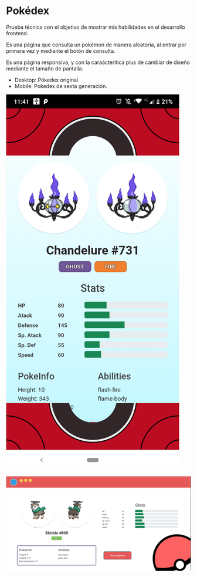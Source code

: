 # Pokédex

Prueba técnica con el objetivo de mostrar mis habilidades en el desarrollo frontend.

Es una página que consulta un pokémon de manera aleatoria, al entrar por primera vez y mediante el botón de consulta.

Es una página responsiva, y con la caraácteritica plus de cambiar de diseño mediante el tamaño de pantalla.

- Desktop: Pókedex original.
- Mobile: Pokedex de sexta generación.

!["Captura de versión mobile"](./readme/mobile-version.png)

!["Captura de versión desktop"](./readme/desktop-version.png)
